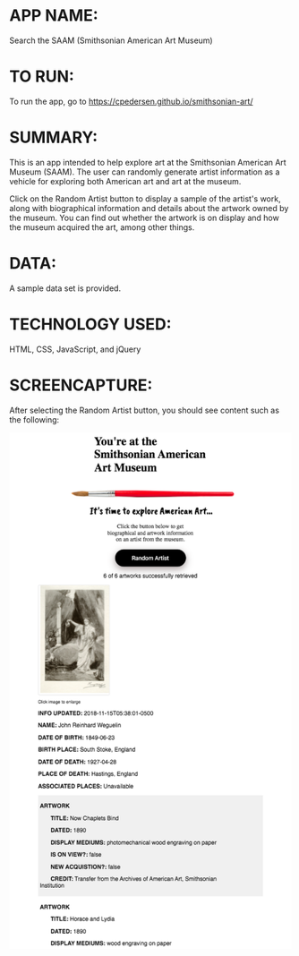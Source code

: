 # APP NAME:
Search the SAAM (Smithsonian American Art Museum)

# TO RUN:
To run the app, go to https://cpedersen.github.io/smithsonian-art/

# SUMMARY:
This is an app intended to help explore art at the Smithsonian American Art Museum (SAAM). The user can randomly generate artist information as a vehicle for exploring both American art and art at the museum. 

Click on the Random Artist button to display a sample of the artist's work, along with biographical information and details about the artwork owned by the museum. You can find out whether the artwork is on display and how the museum acquired the art, among other things.

# DATA: 
A sample data set is provided.

# TECHNOLOGY USED:
HTML, CSS, JavaScript, and jQuery

# SCREENCAPTURE:
After selecting the Random Artist button, you should see content such as the following:

![Hack_API_Capstone](Hack_API_Capstone.png)
